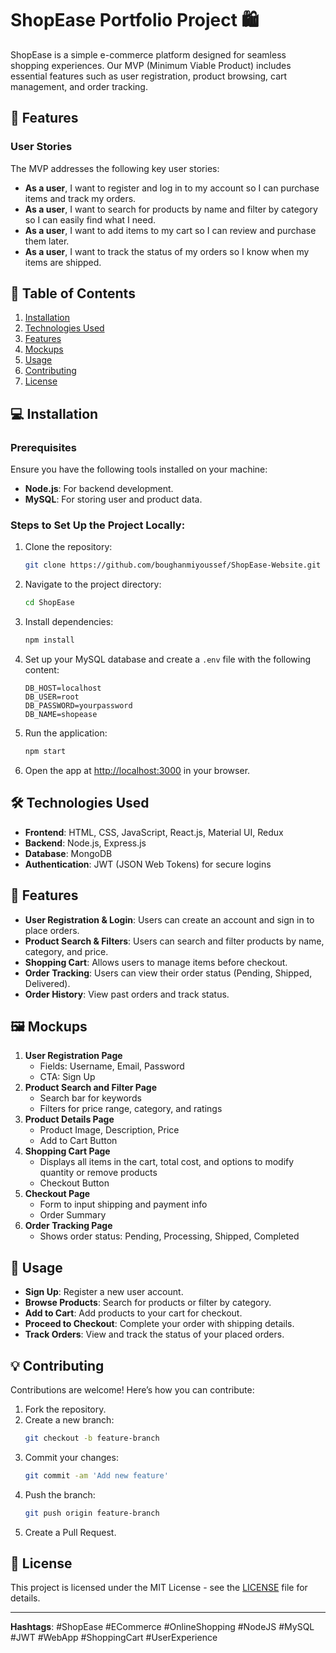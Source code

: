 # ShopEase Portfolio Project 🛍️

ShopEase is a simple e-commerce platform designed for seamless shopping experiences. Our MVP (Minimum Viable Product) includes essential features such as user registration, product browsing, cart management, and order tracking.

## 🚀 Features

### User Stories
The MVP addresses the following key user stories:

- **As a user**, I want to register and log in to my account so I can purchase items and track my orders.
- **As a user**, I want to search for products by name and filter by category so I can easily find what I need.
- **As a user**, I want to add items to my cart so I can review and purchase them later.
- **As a user**, I want to track the status of my orders so I know when my items are shipped.

## 📑 Table of Contents
1. [Installation](#installation)
2. [Technologies Used](#technologies-used)
3. [Features](#features)
4. [Mockups](#mockups)
5. [Usage](#usage)
6. [Contributing](#contributing)
7. [License](#license)

## 💻 Installation

### Prerequisites
Ensure you have the following tools installed on your machine:

- **Node.js**: For backend development.
- **MySQL**: For storing user and product data.

### Steps to Set Up the Project Locally:
1. Clone the repository:
    ```bash
    git clone https://github.com/boughanmiyoussef/ShopEase-Website.git
    ```
2. Navigate to the project directory:
    ```bash
    cd ShopEase
    ```
3. Install dependencies:
    ```bash
    npm install
    ```
4. Set up your MySQL database and create a `.env` file with the following content:
    ```env
    DB_HOST=localhost
    DB_USER=root
    DB_PASSWORD=yourpassword
    DB_NAME=shopease
    ```
5. Run the application:
    ```bash
    npm start
    ```
6. Open the app at [http://localhost:3000](http://localhost:3000) in your browser.

## 🛠️ Technologies Used
- **Frontend**: HTML, CSS, JavaScript, React.js, Material UI, Redux
- **Backend**: Node.js, Express.js
- **Database**: MongoDB
- **Authentication**: JWT (JSON Web Tokens) for secure logins

## 📝 Features
- **User Registration & Login**: Users can create an account and sign in to place orders.
- **Product Search & Filters**: Users can search and filter products by name, category, and price.
- **Shopping Cart**: Allows users to manage items before checkout.
- **Order Tracking**: Users can view their order status (Pending, Shipped, Delivered).
- **Order History**: View past orders and track status.

## 🖼️ Mockups
1. **User Registration Page**
   - Fields: Username, Email, Password
   - CTA: Sign Up
2. **Product Search and Filter Page**
   - Search bar for keywords
   - Filters for price range, category, and ratings
3. **Product Details Page**
   - Product Image, Description, Price
   - Add to Cart Button
4. **Shopping Cart Page**
   - Displays all items in the cart, total cost, and options to modify quantity or remove products
   - Checkout Button
5. **Checkout Page**
   - Form to input shipping and payment info
   - Order Summary
6. **Order Tracking Page**
   - Shows order status: Pending, Processing, Shipped, Completed

## 🔧 Usage
- **Sign Up**: Register a new user account.
- **Browse Products**: Search for products or filter by category.
- **Add to Cart**: Add products to your cart for checkout.
- **Proceed to Checkout**: Complete your order with shipping details.
- **Track Orders**: View and track the status of your placed orders.

## 💡 Contributing
Contributions are welcome! Here’s how you can contribute:
1. Fork the repository.
2. Create a new branch:
    ```bash
    git checkout -b feature-branch
    ```
3. Commit your changes:
    ```bash
    git commit -am 'Add new feature'
    ```
4. Push the branch:
    ```bash
    git push origin feature-branch
    ```
5. Create a Pull Request.

## 📜 License
This project is licensed under the MIT License - see the [LICENSE](LICENSE) file for details.

---

**Hashtags**: #ShopEase #ECommerce #OnlineShopping #NodeJS #MySQL #JWT #WebApp #ShoppingCart #UserExperience